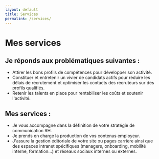 ```yaml
---
layout: default
title: Services
permalink: /services/
---
```


# Mes services

## Je réponds aux problématiques suivantes :
- Attirer les bons profils de compétences pour développer son activité.
- Constituer et entretenir un vivier de candidats actifs pour réduire les délais de recrutement et optimiser les contacts des recruteurs sur des profils qualifiés.
- Retenir les talents en place pour rentabiliser les coûts et soutenir l'activité.

## Mes services :
- Je vous accompagne dans la définition de votre stratégie de communication RH.
- Je prends en charge la production de vos contenus employeur.
- J'assure la gestion éditoriale de votre site ou pages carrière ainsi que des espaces intranet spécifiques (managers, onboarding, mobilité interne, formation…) et réseaux sociaux internes ou externes.

